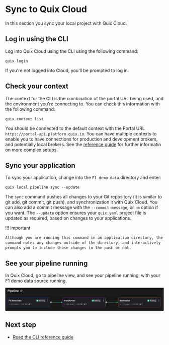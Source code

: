 # Sync to Quix Cloud

In this section you sync your local project with Quix Cloud.

## Log in using the CLI

Log into Quix Cloud using the CLI using the following command:

```
quix login
```

If you're not logged into Cloud, you'll be prompted to log in.

## Check your context

The context for the CLI is the combination of the portal URL being used, and the environment you're connecting to. You can check this information with the following command:

```
quix context list
```

You should be connected to the default context with the Portal URL `https://portal-api.platform.quix.io`. You can have multiple contexts to enable you to have connections for production and development brokers, and potentially local brokers. See the [reference guide](cli-reference.md) for further informatin on more complex setups.

## Sync your application

To sync your application, change into the `F1 demo data` directory and enter:

```
quix local pipeline sync --update
```

The `sync` command pushes all changes to your Git repository (it is similar to git add, git commit, git push), and synchronization it with Quix Cloud. You can also add a commit message with the `--commit-message`, or `-m` option if you want. The `--update` option ensures your `quix.yaml` project file is updated as required, based on changes to your applications.

!!! important

    Although you are running this command in an application directory, the command notes any changes outside of the directory, and interactively prompts you to include those changes in the push or not.

## See your pipeline running

In Quix Cloud, go to pipeline view, and see your pipeline running, with your F1 demo data source running.

![CLI pipeline](../images/cli-pipeline.png)

## Next step

* [Read the CLI reference guide](./cli-reference.md)
